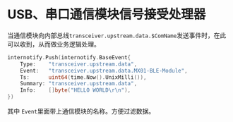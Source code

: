 # USB、串口通信模块信号接受处理器
当通信模块向内部总线`transceiver.upstream.data.$ComName`发送事件时，在此可以收到，从而做业务逻辑处理。
```go
internotify.Push(internotify.BaseEvent{
	Type:    "transceiver.upstream.data",
	Event:   "transceiver.upstream.data.MX01-BLE-Module",
	Ts:      uint64(time.Now().UnixMilli()),
	Summary: "transceiver.upstream.data",
	Info:    []byte("HELLO WORLD\r\n"),
})
```
其中 `Event`里面带上通信模块的名称。方便过滤数据。
